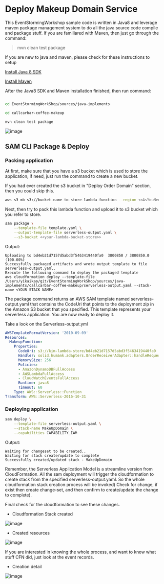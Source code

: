 # Deploy Makeup Domain Service

This EventStormingWorkshop sample code is written in Java8 and leverage maven package management system to do all the java source code compile and package stuff. If you are familiared with Maven, then just go through the command:

> mvn clean test package

If you are new to java and maven, please check for these instructions to setup

[Install Java 8 SDK](https://www.ntu.edu.sg/home/ehchua/programming/howto/JDK_HowTo.html)

[Install Maven](https://maven.apache.org/install.html)

After the Java8 SDK and Maven installation finished, then run command:

```bash

cd EventStormingWorkShop/sources/java-implements

cd callcarbar-coffee-makeup

mvn clean test package
```

![image](/documents/images/makeup-mvn-process.png)


## SAM CLI Package & Deploy

### Packing application

At first, make sure that you have a s3 bucket which is used to store the application, if need, just run the command to create a new bucket.

If you had ever created the s3 bucket in "Deploy Order Domain" section, then you could skip this.

```bash
aws s3 mb s3://bucket-name-to-store-lambda-function --region <<AsYouNeed>>
```

Next, then try to pack this lambda function and upload it to s3 bucket which you refer to store.

```bash
sam package \
    --template-file template.yaml \
    --output-template-file serverless-output.yaml \
    --s3-bucket <<your-lambda-bucket-store>>
```

Output:

```text
Uploading to bd4eb21d7157d5abd3f5463419440fa0  3800850 / 3800850.0  (100.00%)
Successfully packaged artifacts and wrote output template to file serverless-output.yaml.
Execute the following command to deploy the packaged template
aws cloudformation deploy --template-file /Users/yikaikao/git/EventStormingWorkShop/sources/java-implements/callcarbar-coffee-makeup/serverless-output.yaml --stack-name <YOUR STACK NAME>
```

The package command returns an AWS SAM template named serverless-output.yaml that contains the CodeUri that points to the deployment zip in the Amazon S3 bucket that you specified. This template represents your serverless application. You are now ready to deploy it.

Take a look on the Serverless-output.yml

```yml
AWSTemplateFormatVersion: '2010-09-09'
Resources:
  MakeupFunction:
    Properties:
      CodeUri: s3://kim-lambda-store/bd4eb21d7157d5abd3f5463419440fa0
      Handler: solid.humank.adapters.OrderReceiverAdapter::handleRequest
      MemorySize: 256
      Policies:
      - AmazonDynamoDBFullAccess
      - AWSLambdaFullAccess
      - CloudWatchEventsFullAccess
      Runtime: java8
      Timeout: 60
    Type: AWS::Serverless::Function
Transform: AWS::Serverless-2016-10-31
```

### Deploying application

```bash
sam deploy \
    --template-file serverless-output.yaml \
    --stack-name MakeUpDomain \
    --capabilities CAPABILITY_IAM
```

Output:

```log
Waiting for changeset to be created..
Waiting for stack create/update to complete
Successfully created/updated stack - MakeUpDomain
```

Remember, the Serverless Application Model is a streamline version from CloudFormation. All the sam deployment will trigger the cloudformation to create stack from the specified serverless-output.yaml. So the whole cloudformation stack creation process will be invoked( Check for change, if exist then create change-set, and then confirm to create/update the change to complete).

Final check for the cloudformation to see these changes.

* Cloudformation Stack created

![image](/documents/images/makeup-domain-stack-created.png)

* Created resources

![image](/documents/images/makeup-domain-resources.png)

If you are interested in knowing the whole process, and want to know what stuff CFN did, just look at the event records.

* Creation detail

![image](/documents/images/makeup-domain-creation-process.png)